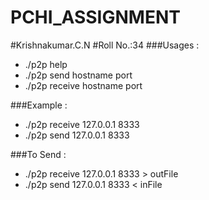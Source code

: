 # PCHI_ASSIGNMENT
#Krishnakumar.C.N
#Roll No.:34
###Usages :
- ./p2p help
- ./p2p send hostname port
- ./p2p receive hostname port

###Example : 
- ./p2p receive 127.0.0.1 8333
- ./p2p send 127.0.0.1 8333

###To Send :
- ./p2p receive 127.0.0.1 8333 > outFile
- ./p2p send 127.0.0.1 8333 < inFile
